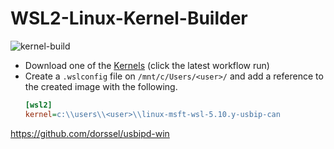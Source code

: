 # WSL2-Linux-Kernel-Builder

![kernel-build](https://github.com/beghem/WSL2-Linux-Kernel-Builder/actions/workflows/build.yml/badge.svg)

+ Download one of the [Kernels](https://github.com/beghem/WSL2-Linux-Kernel-Builder/actions) (click the latest workflow run)
+ Create a `.wslconfig` file on `/mnt/c/Users/<user>/` and add a reference to the created image with the following.
    ```ini
    [wsl2]
    kernel=c:\\users\\<user>\\linux-msft-wsl-5.10.y-usbip-can
    ```

https://github.com/dorssel/usbipd-win
